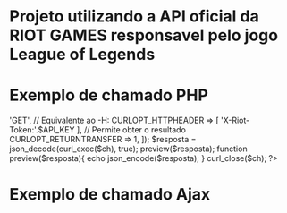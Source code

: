 # Projeto utilizando a API oficial da RIOT GAMES responsavel pelo jogo League of Legends
# Exemplo de chamado PHP

<?php
$API_KEY = "/* Here your Riot key */";

$url = 'https://br1.api.riotgames.com/tft/summoner/v1/summoners/by-name/'/* name in game */;

$ch = curl_init($url);

curl_setopt_array($ch, [

    // Equivalente ao -X:
    CURLOPT_CUSTOMREQUEST => 'GET',

    // Equivalente ao -H:
    CURLOPT_HTTPHEADER => [
        'X-Riot-Token:'.$API_KEY
    ],

    // Permite obter o resultado
    CURLOPT_RETURNTRANSFER => 1,
]);

$resposta = json_decode(curl_exec($ch), true);
preview($resposta);
function preview($resposta){
    echo json_encode($resposta);
}
curl_close($ch);
?>

# Exemplo de chamado Ajax

<script>
$.ajax({
    url: '/* Page PHP */',                        
    type: 'post',
    success: function(response){
        console.log(JSON.parse(response));
    }
  })
</script>
